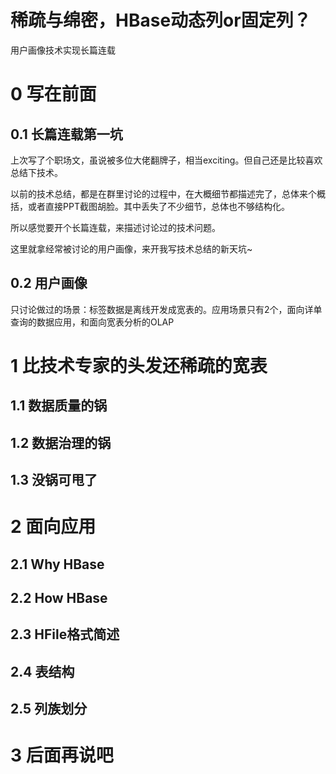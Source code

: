 # 稀疏与绵密，HBase动态列or固定列？

用户画像技术实现长篇连载

# 0 写在前面

## 0.1 长篇连载第一坑

上次写了个职场文，虽说被多位大佬翻牌子，相当exciting。但自己还是比较喜欢总结下技术。

以前的技术总结，都是在群里讨论的过程中，在大概细节都描述完了，总体来个概括，或者直接PPT截图胡脸。其中丢失了不少细节，总体也不够结构化。

所以感觉要开个长篇连载，来描述讨论过的技术问题。

这里就拿经常被讨论的用户画像，来开我写技术总结的新天坑~

## 0.2 用户画像

只讨论做过的场景：标签数据是离线开发成宽表的。应用场景只有2个，面向详单查询的数据应用，和面向宽表分析的OLAP

# 1 比技术专家的头发还稀疏的宽表

## 1.1 数据质量的锅

## 1.2 数据治理的锅

## 1.3 没锅可甩了

# 2 面向应用

## 2.1 Why HBase

## 2.2 How HBase

## 2.3 HFile格式简述

## 2.4 表结构

## 2.5 列族划分

# 3 后面再说吧

